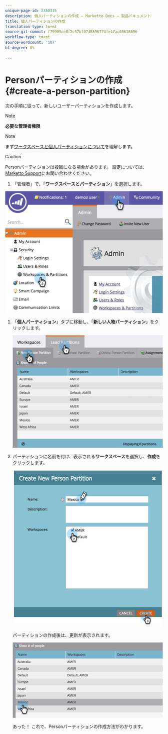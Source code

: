 ```yaml
---
unique-page-id: 2360315
description: 個人パーティションの作成 — Marketto Docs — 製品ドキュメント
title: 個人パーティションの作成
translation-type: tm+mt
source-git-commit: f79909ce8f2e37bf0748596774fe47ac03618696
workflow-type: tm+mt
source-wordcount: '107'
ht-degree: 0%

---
```



# Personパーティションの作成{#create-a-person-partition}

次の手順に従って、新しいユーザーパーティションを作成します。

>[!NOTE]
>
>**必要な管理者権限**

>[!NOTE]
>
>まず[ワークスペースと個人パーティションについて](/help/marketo/product-docs/administration/workspaces-and-person-partitions/understanding-workspaces-and-person-partitions.md)を理解します。

>[!CAUTION]
>
>Personパーティションは複雑になる場合があります。 設定については、[Marketto Support](https://nation.marketo.com/t5/Support/ct-p/Support)にお問い合わせください。

1. 「管理者」で、「**ワークスペースとパーティション**」を選択します。

![](assets/image2014-9-17-11-3a32-3a12.png)

1. 「**個人パーティション**」タブに移動し、「**新しい人物パーティション**」をクリックします。

   ![](assets/two-2.png)

1. パーティションに名前を付け、表示される&#x200B;**ワークスペース**&#x200B;を選択し、**作成**&#x200B;をクリックします。

   ![](assets/three-2.png)

   パーティションの作成後は、更新が表示されます。

   ![](assets/four-2.png)

   あった！ これで、Personパーティションの作成方法がわかります。
